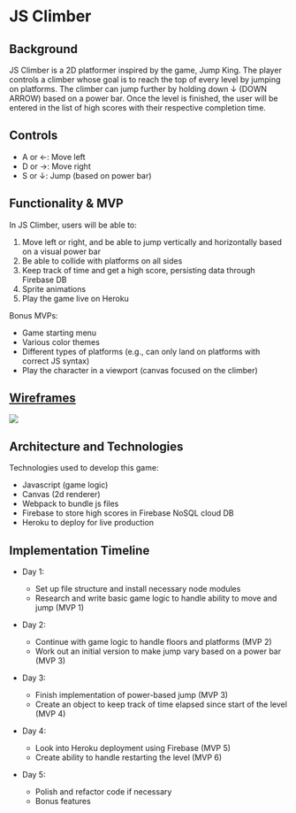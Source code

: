 # JS Climber


## Background
JS Climber is a 2D platformer inspired by the game, Jump King. The player controls a climber whose goal is to reach the top of every level by jumping on platforms. The climber can jump further by holding down ↓ (DOWN ARROW) based on a power bar. Once the level is finished, the user will be entered in the list of high scores with their respective completion time.

## Controls
- A or ←: Move left
- D or →: Move right
- S or ↓: Jump (based on power bar)

## Functionality & MVP
In JS Climber, users will be able to:
1. Move left or right, and be able to jump vertically and horizontally based on a visual power bar
2. Be able to collide with platforms on all sides
3. Keep track of time and get a high score, persisting data through Firebase DB
4. Sprite animations
5. Play the game live on Heroku

Bonus MVPs:
- Game starting menu
- Various color themes
- Different types of platforms (e.g., can only land on platforms with correct JS syntax)
- Play the character in a viewport (canvas focused on the climber)

## <a href="https://wireframe.cc/4kg83U">Wireframes</a>
<img src="https://i.ibb.co/RSZzsXY/wireframe.png" />

## Architecture and Technologies
Technologies used to develop this game:
- Javascript (game logic)
- Canvas (2d renderer)
- Webpack to bundle js files
- Firebase to store high scores in Firebase NoSQL cloud DB
- Heroku to deploy for live production

## Implementation Timeline
- Day 1: 
  - Set up file structure and install necessary node modules
  - Research and write basic game logic to handle ability to move and jump (MVP 1)
  
- Day 2:
  - Continue with game logic to handle floors and platforms (MVP 2)
  - Work out an initial version to make jump vary based on a power bar (MVP 3)
  
- Day 3:
  - Finish implementation of power-based jump (MVP 3)
  - Create an object to keep track of time elapsed since start of the level (MVP 4)
  
- Day 4:
  - Look into Heroku deployment using Firebase (MVP 5)
  - Create ability to handle restarting the level (MVP 6)
  
- Day 5:
  - Polish and refactor code if necessary
  - Bonus features
